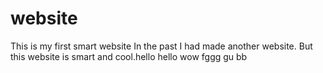 # website
This is my first smart website
In the past I had made another website. But this website is smart and cool.hello
hello
wow
fggg
gu
bb
